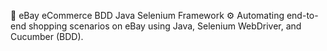 🛒 eBay eCommerce BDD Java Selenium Framework
⚙️ Automating end-to-end shopping scenarios on eBay using Java, Selenium WebDriver, and Cucumber (BDD).
